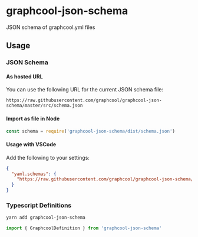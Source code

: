# graphcool-json-schema
JSON schema of graphcool.yml files

## Usage

### JSON Schema

#### As hosted URL

You can use the following URL for the current JSON schema file:

```
https://raw.githubusercontent.com/graphcool/graphcool-json-schema/master/src/schema.json
```

#### Import as file in Node

```js
const schema = require('graphcool-json-schema/dist/schema.json')
```

#### Usage with VSCode

Add the following to your settings:

```json
{
  "yaml.schemas": {
    "https://raw.githubusercontent.com/graphcool/graphcool-json-schema/master/src/schema.json": "graphcool.yml"
  }
}
```


### Typescript Definitions

```sh
yarn add graphcool-json-schema
```

```ts
import { GraphcoolDefinition } from 'graphcool-json-schema'
```

